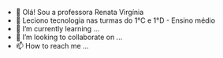 - 👋 Olá! Sou a professora Renata Virgínia
- 👀 Leciono tecnologia nas turmas do 1°C e 1°D - Ensino médio
- 🌱 I’m currently learning ...
- 💞️ I’m looking to collaborate on ...
- 📫 How to reach me ...

<!---
ProfRevirginia/ProfRevirginia is a ✨ special ✨ repository because its `README.md` (this file) appears on your GitHub profile.
You can click the Preview link to take a look at your changes.
--->
